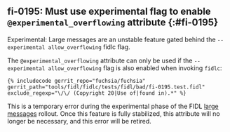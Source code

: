 ## fi-0195: Must use experimental flag to enable `@experimental_overflowing` attribute {:#fi-0195}

Experimental: Large messages are an unstable feature gated behind the
`--experimental allow_overflowing` fidlc flag.

The `@experimental_overflowing` attribute can only be used if the
`--experimental allow_overflowing` flag is also enabled when invoking `fidlc`:

```fidl
{% includecode gerrit_repo="fuchsia/fuchsia" gerrit_path="tools/fidl/fidlc/tests/fidl/bad/fi-0195.test.fidl" exclude_regexp="\/\/ (Copyright 20|Use of|found in).*" %}
```

This is a temporary error during the experimental phase of the FIDL [large
messages][0195-rfc-0196] rollout. Once this feature is fully stabilized, this
attribute will no longer be necessary, and this error will be retired.

[0195-rfc-0196]: /docs/contribute/governance/rfcs/0196_fidl_large_messages.md
